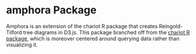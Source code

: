 # amphora Package  

Amphora is an extension of the chariot R package that creates 
Reingold-Tilford tree diagrams in D3.js. This package branched off from
the [chariot R package](https://meerapatelmd.github.io/chariot), which 
is moreover centered around querying data rather than visualizing it.  



